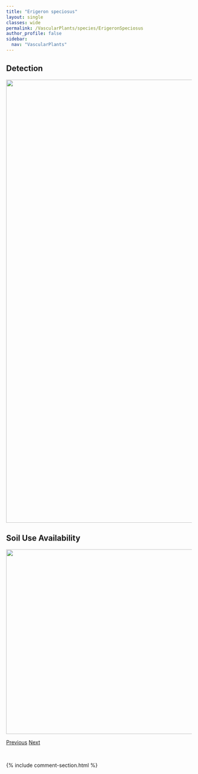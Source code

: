 ```yaml
---
title: "Erigeron speciosus"
layout: single
classes: wide
permalink: /VascularPlants/species/ErigeronSpeciosus
author_profile: false
sidebar:
  nav: "VascularPlants"
---
```


<h2>Detection</h2>

<a href="https://drive.google.com/uc?export=view&id=1wNXWlrS0KFU4TqJ0BKsKMCtp8lnJXp7i">
<img src="https://drive.google.com/uc?export=view&id=1wNXWlrS0KFU4TqJ0BKsKMCtp8lnJXp7i" height = "1200" width = "800">
</a>


<h2>Soil Use Availability</h2>

<a href="https://drive.google.com/uc?export=view&id=1tl5SMbTdfD4-iggoxk1mY6Dkc2dUqwEu">
<img src="https://drive.google.com/uc?export=view&id=1tl5SMbTdfD4-iggoxk1mY6Dkc2dUqwEu" height = "500" width = "1000">
</a>


<a href="/DevelopmentWebsite/VascularPlants/species/ErigeronRadicatus" class="pagination--pager" title="Erigeron radicatus">Previous</a> <a href="/DevelopmentWebsite/VascularPlants/species/ErigeronTrifidus" class="pagination--pager" title="Erigeron trifidus">Next</a>

<p>&nbsp;</p>

{% include comment-section.html %}
